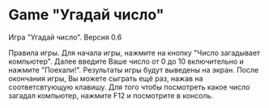# Game "Угадай число"

Игра "Угадай число". Версия 0.6

Правила игры.
Для начала игры, нажмите на кнопку "Число загадывает компьютер". 
Далее введите Ваше число от 0 до 10 включительно и нажмите "Поехали!".
Результаты игры будут выведены на экран. После окончания игры, Вы можете 
сыграть ещё раз, нажав на соответсвтующую клавишу. 
Для того чтобы посмотреть какое число загадал компьютер, нажмите F12 и посмотрите в консоль.